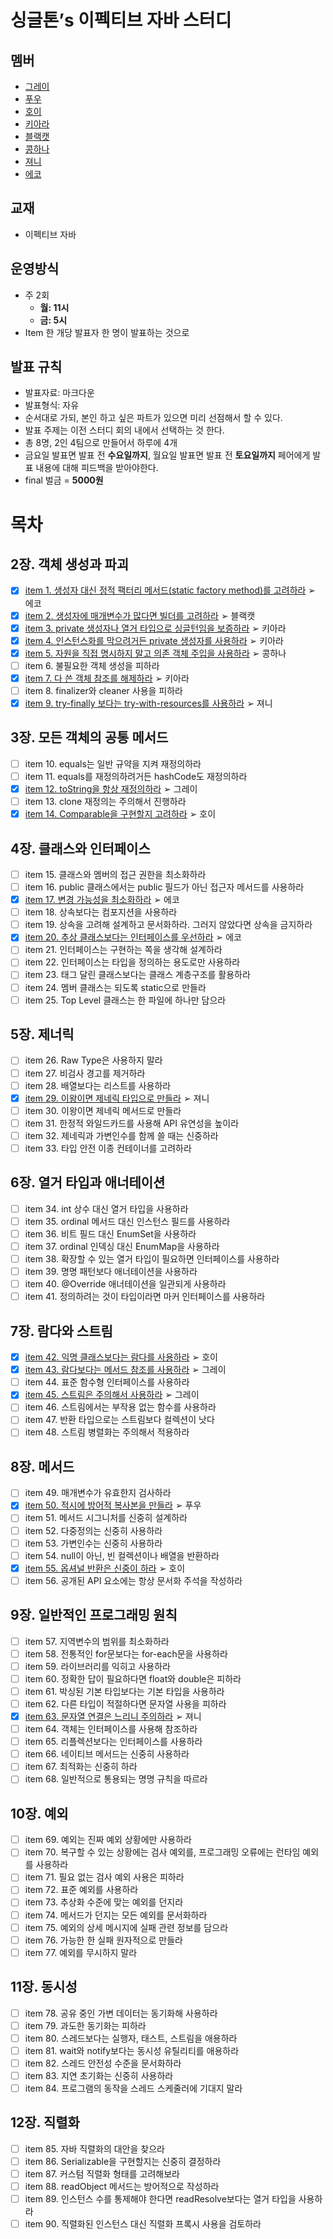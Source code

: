 # 싱글톤’s 이펙티브 자바 스터디

## 멤버

- [그레이](신비한%20크루%20사전/그레이)
- [푸우](신비한%20크루%20사전/푸우)
- [호이](신비한%20크루%20사전/호이)
- [키아라](신비한%20크루%20사전/키아라)
- [블랙캣](신비한%20크루%20사전/블랙캣)
- [콩하나](신비한%20크루%20사전/콩하나)
- [져니](신비한%20크루%20사전/져니)
- [에코](신비한%20크루%20사전/에코)

## 교재

- 이펙티브 자바

## 운영방식

- 주 2회
    - **월: 11시**
    - **금: 5시**
- Item 한 개당 발표자 한 명이 발표하는 것으로

## 발표 규칙

- 발표자료: 마크다운
- 발표형식: 자유
- 순서대로 가되, 본인 하고 싶은 파트가 있으면 미리 선점해서 할 수 있다.
- 발표 주제는 이전 스터디 회의 내에서 선택하는 것 한다.
- 총 8명, 2인 4팀으로 만들어서 하루에 4개
- 금요일 발표면 발표 전 **수요일까지**, 월요일 발표면 발표 전 **토요일까지** 페어에게 발표 내용에 대해 피드백을 받아야한다.
- final 벌금 =  **5000원**

# 목차

## 2장. 객체 생성과 파괴

- [x]  [item 1. 생성자 대신 정적 팩터리 메서드(static factory method)를 고려하라](내용%20정리/2장/item_01) ➢ 에코
- [x]  [item 2. 생성자에 매개변수가 많다면 빌더를 고려하라](내용%20정리/2장/item_02) ➢ 블랙캣
- [x]  [item 3. private 생성자나 열거 타입으로 싱글턴임을 보증하라](내용%20정리/2장/item_03) ➢ 키아라
- [x]  [item 4. 인스턴스화를 막으려거든 private 생성자를 사용하라](내용%20정리/2장/item_04) ➢ 키아라
- [x]  [item 5. 자원을 직접 명시하지 말고 의존 객체 주입을 사용하라](내용%20정리/2장/item_05) ➢ 콩하나
- [ ]  item 6. 불필요한 객체 생성을 피하라
- [x]  [item 7. 다 쓴 객체 참조를 해제하라](내용%20정리/2장/item_07) ➢ 키아라
- [ ]  item 8. finalizer와 cleaner 사용을 피하라
- [x]  [item 9. try-finally 보다는 try-with-resources를 사용하라](내용%20정리/2장/item_09) ➢ 져니

## 3장. 모든 객체의 공통 메서드

- [ ]  item 10. equals는 일반 규약을 지켜 재정의하라
- [ ]  item 11. equals를 재정의하려거든 hashCode도 재정의하라
- [x]  [item 12. toString을 항상 재정의하라](내용%20정리/3장/item_12) ➢ 그레이
- [ ]  item 13. clone 재정의는 주의해서 진행하라
- [x]  [item 14. Comparable을 구현할지 고려하라](내용%20정리/3장/item_14) ➢ 호이

## 4장. 클래스와 인터페이스

- [ ]  item 15. 클래스와 멤버의 접근 권한을 최소화하라
- [ ]  item 16. public 클래스에서는 public 필드가 아닌 접근자 메서드를 사용하라
- [x]  [item 17. 변경 가능성을 최소화하라](내용%20정리/4장/item_17) ➢ 에코
- [ ]  item 18. 상속보다는 컴포지션을 사용하라
- [ ]  item 19. 상속을 고려해 설계하고 문서화하라. 그러지 않았다면 상속을 금지하라
- [x]  [item 20. 추상 클래스보다는 인터페이스를 우선하라](내용%20정리/4장/item_20) ➢ 에코
- [ ]  item 21. 인터페이스는 구현하는 쪽을 생각해 설계하라
- [ ]  item 22. 인터페이스는 타입을 정의하는 용도로만 사용하라
- [ ]  item 23. 태그 달린 클래스보다는 클래스 계층구조를 활용하라
- [ ]  item 24. 멤버 클래스는 되도록 static으로 만들라
- [ ]  item 25. Top Level 클래스는 한 파일에 하나만 담으라

## 5장. 제너릭

- [ ]  item 26. Raw Type은 사용하지 말라
- [ ]  item 27. 비검사 경고를 제거하라
- [ ]  item 28. 배열보다는 리스트를 사용하라
- [x]  [item 29. 이왕이면 제네릭 타입으로 만들라](내용%20정리/5장/item_29) ➢ 져니
- [ ]  item 30. 이왕이면 제네릭 메서드로 만들라
- [ ]  item 31. 한정적 와일드카드를 사용해 API 유연성을 높이라
- [ ]  item 32. 제네릭과 가변인수를 함께 쓸 때는 신중하라
- [ ]  item 33. 타입 안전 이종 컨테이너를 고려하라

## 6장. 열거 타입과 애너테이션

- [ ]  item 34. int 상수 대신 열거 타입을 사용하라
- [ ]  item 35. ordinal 메서드 대신 인스턴스 필드를 사용하라
- [ ]  item 36. 비트 필드 대신 EnumSet을 사용하라
- [ ]  item 37. ordinal 인덱싱 대신 EnumMap을 사용하라
- [ ]  item 38. 확장할 수 있는 열거 타입이 필요하면 인터페이스를 사용하라
- [ ]  item 39. 명명 패턴보다 애너테이션을 사용하라
- [ ]  item 40. @Override 애너테이션을 일관되게 사용하라
- [ ]  item 41. 정의하려는 것이 타입이라면 마커 인터페이스를 사용하라

## 7장. 람다와 스트림

- [x]  [item 42. 익명 클래스보다는 람다를 사용하라](내용%20정리/7장/item_42) ➢ 호이
- [x]  [item 43. 람다보다는 메서드 참조를 사용하라](내용%20정리/7장/item_43) ➢ 그레이
- [ ]  item 44. 표준 함수형 인터페이스를 사용하라
- [x]  [item 45. 스트림은 주의해서 사용하라](내용%20정리/7장/item_45) ➢ 그레이
- [ ]  item 46. 스트림에서는 부작용 없는 함수를 사용하라
- [ ]  item 47. 반환 타입으로는 스트림보다 컬렉션이 낫다
- [ ]  item 48. 스트림 병렬화는 주의해서 적용하라

## 8장. 메서드

- [ ]  item 49. 매개변수가 유효한지 검사하라
- [x]  [item 50. 적시에 방어적 복사본을 만들라](내용%20정리/8장/item_50) ➢ 푸우
- [ ]  item 51. 메서드 시그니처를 신중히 설계하라
- [ ]  item 52. 다중정의는 신중히 사용하라
- [ ]  item 53. 가변인수는 신중히 사용하라
- [ ]  item 54. null이 아닌, 빈 컬렉션이나 배열을 반환하라
- [x]  [item 55. 옵셔널 반환은 신중이 하라](내용%20정리/8장/item_55) ➢ 호이
- [ ]  item 56. 공개된 API 요소에는 항상 문서화 주석을 작성하라

## 9장. 일반적인 프로그래밍 원칙

- [ ]  item 57. 지역변수의 범위를 최소화하라
- [ ]  item 58. 전통적인 for문보다는 for-each문을 사용하라
- [ ]  item 59. 라이브러리를 익히고 사용하라
- [ ]  item 60. 정확한 답이 필요하다면 float와 double은 피하라
- [ ]  item 61. 박싱된 기본 타입보다는 기본 타입을 사용하라
- [ ]  item 62. 다른 타입이 적절하다면 문자열 사용을 피하라
- [x]  [item 63. 문자열 연결은 느리니 주의하라](내용%20정리/9장/item_63) ➢ 져니
- [ ]  item 64. 객체는 인터페이스를 사용해 참조하라
- [ ]  item 65. 리플렉션보다는 인터페이스를 사용하라
- [ ]  item 66. 네이티브 메서드는 신중히 사용하라
- [ ]  item 67. 최적화는 신중히 하라
- [ ]  item 68. 일반적으로 통용되는 명명 규칙을 따르라

## 10장. 예외

- [ ]  item 69. 예외는 진짜 예외 상황에만 사용하라
- [ ]  item 70. 복구할 수 있는 상황에는 검사 예외를, 프로그래밍 오류에는 런타임 예외를 사용하라
- [ ]  item 71. 필요 없는 검사 예외 사용은 피하라
- [ ]  item 72. 표준 예외를 사용하라
- [ ]  item 73. 추상화 수준에 맞는 예외를 던지라
- [ ]  item 74. 메서드가 던지는 모든 예외를 문서화하라
- [ ]  item 75. 예외의 상세 메시지에 실패 관련 정보를 담으라
- [ ]  item 76. 가능한 한 실패 원자적으로 만들라
- [ ]  item 77. 예외를 무시하지 말라

## 11장. 동시성

- [ ]  item 78. 공유 중인 가변 데이터는 동기화해 사용하라
- [ ]  item 79. 과도한 동기화는 피하라
- [ ]  item 80. 스레드보다는 실행자, 태스트, 스트림을 애용하라
- [ ]  item 81. wait와 notify보다는 동시성 유틸리티를 애용하라
- [ ]  item 82. 스레드 안전성 수준을 문서화하라
- [ ]  item 83. 지연 초기화는 신중히 사용하라
- [ ]  item 84. 프로그램의 동작을 스레드 스케줄러에 기대지 말라

## 12장. 직렬화

- [ ]  item 85. 자바 직렬화의 대안을 찾으라
- [ ]  item 86. Serializable을 구현할지는 신중히 결정하라
- [ ]  item 87. 커스텀 직렬화 형태를 고려해보라
- [ ]  item 88. readObject 메서드는 방어적으로 작성하라
- [ ]  item 89. 인스턴스 수를 통제해야 한다면 readResolve보다는 열거 타입을 사용하라
- [ ]  item 90. 직렬화된 인스턴스 대신 직렬화 프록시 사용을 검토하라
